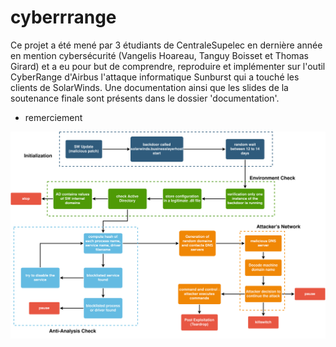 # cyberrrange

Ce projet a été mené par 3 étudiants de CentraleSupelec en dernière année en mention cybersécurité (Vangelis Hoareau, Tanguy Boisset et Thomas Girard) et a eu pour but de comprendre, reproduire et implémenter sur l'outil CyberRange d'Airbus l'attaque informatique Sunburst qui a touché les clients de SolarWinds. Une documentation ainsi que les slides de la soutenance finale sont présents dans le dossier 'documentation'.

+ remerciement


![](img/sunburst.png)
